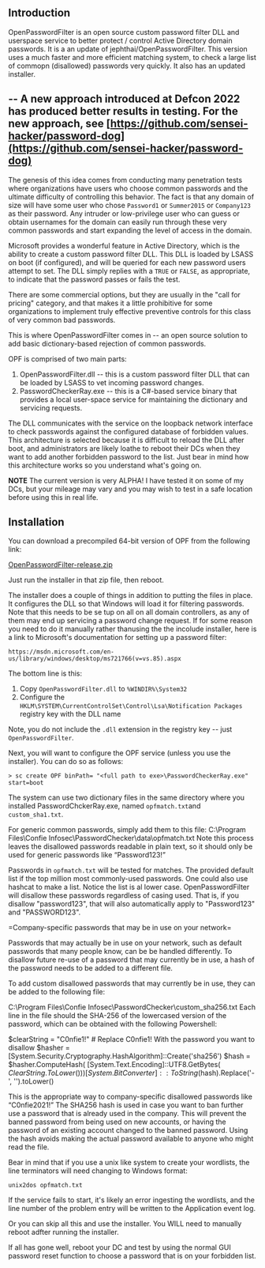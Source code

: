 Introduction
------------
OpenPasswordFilter is an open source custom password filter DLL and userspace service to better protect / control
Active Directory domain passwords. It is a an update of  jephthai/OpenPasswordFilter. This version uses a much faster
and more efficient matching system, to check a large list of commopn (disallowed) passwords very quickly. It also has an updated
installer.

--
A new approach introduced at Defcon 2022 has produced better results in testing.
For the new approach, see [https://github.com/sensei-hacker/password-dog](https://github.com/sensei-hacker/password-dog)
--

The genesis of this idea comes from conducting many penetration tests where organizations have users who choose common passwords
and the ultimate difficulty of controlling this behavior.  The fact is that any domain of size will have some user who chose
`Password1` or `Summer2015` or `Company123` as their password.  Any intruder or low-privilege user who can guess or obtain
usernames for the domain can easily run through these very common passwords and start expanding the level of access in the 
domain.

Microsoft provides a wonderful feature in Active Directory, which is the ability to create a custom password filter DLL.  This
DLL is loaded by LSASS on boot (if configured), and will be queried for each new password users attempt to set.  The DLL simply
replies with a `TRUE` or `FALSE`, as appropriate, to indicate that the password passes or fails the test.  

There are some commercial options, but they are usually in the "call for pricing" category, and that makes it a little 
prohibitive for some organizations to implement truly effective preventive controls for this class of very common bad passwords. 

This is where OpenPasswordFilter comes in -- an open source solution to add basic dictionary-based rejection of common
passwords.

OPF is comprised of two main parts:

   1. OpenPasswordFilter.dll -- this is a custom password filter DLL that can be loaded by LSASS to vet incoming password changes.
   2. PasswordCheckerRay.exe -- this is a C#-based service binary that provides a local user-space service for maintaining the dictionary and servicing requests.
  
The DLL communicates with the service on the loopback network interface to check passwords against the configured database
of forbidden values.  This architecture is selected because it is difficult to reload the DLL after boot, and administrators
are likely loathe to reboot their DCs when they want to add another forbidden password to the list.  Just bear in mind how this
architecture works so you understand what's going on.

**NOTE** The current version is very ALPHA!  I have tested it on some of my DCs, but your mileage may vary and you may wish to
test in a safe location before using this in real life.

Installation
------------
You can download a precompiled 64-bit version of OPF from the following link:

[OpenPasswordFilter-release.zip](https://github.com/MorrisR2/OpenPasswordFilter/raw/master/OpenPasswordFilter-release.zip)

Just run the installer in that zip file, then reboot.

The installer does a couple of things in addition to putting the files in place.
It configures the DLL so that Windows will load it for filtering passwords.  Note that this needs to be se tup on all
on all domain controllers, as any of them may end up servicing a password change request. If for some reason you need to 
do it manually rather thanusing the the incolude installer, here is a link to Microsoft's
documentation for setting up a password filter:

    https://msdn.microsoft.com/en-us/library/windows/desktop/ms721766(v=vs.85).aspx
    
The bottom line is this:

  1. Copy `OpenPasswordFilter.dll` to `%WINDIR%\System32`
  2. Configure the `HKLM\SYSTEM\CurrentControlSet\Control\Lsa\Notification Packages` registry key with the DLL name
  
Note, you do not include the `.dll` extension in the registry key -- just `OpenPasswordFilter`.

Next, you will want to configure the OPF service (unless you use the installer).  You can do so as follows:

    > sc create OPF binPath= "<full path to exe>\PasswordCheckerRay.exe" start=boot

The system can use two dictionary files in the same directory where you installed PasswordChckerRay.exe, named
`opfmatch.txt`and `custom_sha1.txt`. 

For generic common passwords, simply add them to this file:
C:\Program Files\Confie Infosec\PasswordChecker\data\opfmatch.txt
Note this process leaves the disallowed passwords readable in plain text, so it should only be used for
generic passwords like “Password123!”

Passwords in `opfmatch.txt` will be tested for matches. The provided default list if the top million most
commonly-used passwords. One could also use hashcat to make a list.  Notice the list is al lower case.
OpenPasswordFilter will disallow these passwords regardless of casing used.  That is, if you disallow
"password123", that will also automatically apply to "Password123" and "PASSWORD123".

=Company-specific passwords that may be in use on your network=

Passwords that may actually be in use on your network, such as default passwords that many people know, can be
be handled differently. To disallow future re-use of a password that may currently be in use, a hash of the
password needs to be added to a different file.

To add custom disallowed passwords that may currently be in use, they can be added to the following file:

C:\Program Files\Confie Infosec\PasswordChecker\custom_sha256.txt
Each line in the file should the SHA-256 of the lowercased version of the password, which can be obtained with
the following Powershell:

$clearString = "C0nfie1!" # Replace C0nfie1! With the password you want to disallow
$hasher = [System.Security.Cryptography.HashAlgorithm]::Create('sha256')
$hash = $hasher.ComputeHash( [System.Text.Encoding]::UTF8.GetBytes( $ClearString.ToLower() ) )
[System.BitConverter]::ToString($hash).Replace('-', '').toLower() 

This is the appropriate way to company-specific disallowed passwords like “C0nfie2021!”
The SHA256 hash is used in case you want to ban further use a password that is already used in the company. This will
prevent the banned password from being used on new accounts, or having the password of an existing account changed to
the banned password.  Using the hash avoids making the actual password available to anyone who might read the file. 


Bear in mind that if you use a unix like system to create your wordlists, the line terminators will need changing to
Windows format:

`unix2dos opfmatch.txt`

If the service fails to start, it's likely an error ingesting the wordlists, and the line number of the problem entry will be
written to the Application event log.

Or you can skip all this and use the installer. You WILL need to manually reboot adfter running the installer.

If all has gone well, reboot your DC and test by using the normal GUI password reset function to choose a password that is on
your forbidden list.


